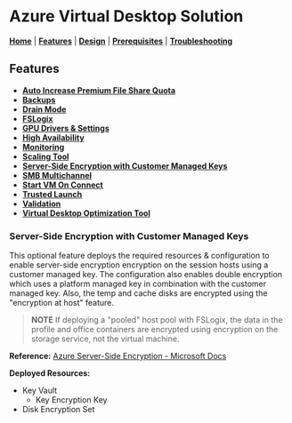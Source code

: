 # Azure Virtual Desktop Solution

[**Home**](../../README.md) | [**Features**](../features.md) | [**Design**](../design.md) | [**Prerequisites**](../prerequisites.md) | [**Troubleshooting**](../troubleshooting.md)

## Features

- [**Auto Increase Premium File Share Quota**](./autoIncreasePremiumFileShareQuota.md#auto-increase-premium-file-share-quota)
- [**Backups**](./backups.md#backups)
- [**Drain Mode**](./drainMode.md#drain-mode)
- [**FSLogix**](./fslogix.md#fslogix)
- [**GPU Drivers & Settings**](./gpu.md#gpu-drivers--settings)
- [**High Availability**](./highAvailability.md#high-availability)
- [**Monitoring**](./monitoring.md#monitoring)
- [**Scaling Tool**](./scalingTool.md#scaling-tool)
- [**Server-Side Encryption with Customer Managed Keys**](./serverSideEncryption.md#server-side-encryption)
- [**SMB Multichannel**](./smbMultiChannel.md#smb-multichannel)
- [**Start VM On Connect**](./startVmOnConnect.md#start-vm-on-connect)
- [**Trusted Launch**](./trustedLaunch.md#trusted-launch)
- [**Validation**](./validation.md#validation)
- [**Virtual Desktop Optimization Tool**](./virtualDesktopOptimizationTool.md#virtual-desktop-optimization-tool-vdot)

### Server-Side Encryption with Customer Managed Keys

This optional feature deploys the required resources & configuration to enable server-side encryption encryption on the session hosts using a customer managed key. The configuration also enables double encryption which uses a platform managed key in combination with the customer managed key. Also, the temp and cache disks are encrypted using the "encryption at host" feature.

> **NOTE**
> If deploying a "pooled" host pool with FSLogix, the data in the profile and office containers are encrypted using encryption on the storage service, not the virtual machine.

**Reference:** [Azure Server-Side Encryption - Microsoft Docs](https://learn.microsoft.com/azure/virtual-machines/disk-encryption)

**Deployed Resources:**

- Key Vault
  - Key Encryption Key
- Disk Encryption Set
